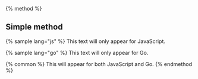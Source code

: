 {% method %}
## Simple method

{% sample lang="js" %}
This text will only appear for JavaScript.

{% sample lang="go" %}
This text will only appear for Go.

{% common %}
This will appear for both JavaScript and Go.
{% endmethod %}
